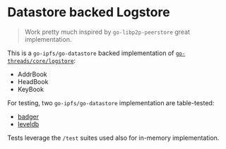 # Datastore backed Logstore

> Work pretty much inspired by `go-libp2p-peerstore` great implementation.

This is a `go-ipfs/go-datastore` backed implementation of [`go-threads/core/logstore`](https://github.com/textileio/go-threads/blob/master/core/logstore/logstore.go):
* AddrBook
* HeadBook
* KeyBook

For testing, two `go-ipfs/go-datastore` implementation are table-tested:
* [badger](github.com/textileio/go-ds-badger)
* [leveldb](github.com/ipfs/go-ds-leveldb)

Tests leverage the `/test` suites used also for in-memory implementation. 